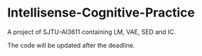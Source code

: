 # Intellisense-Cognitive-Practice
A project of SJTU-AI3611 containing LM, VAE, SED and IC.

The code will be updated after the deadline.
